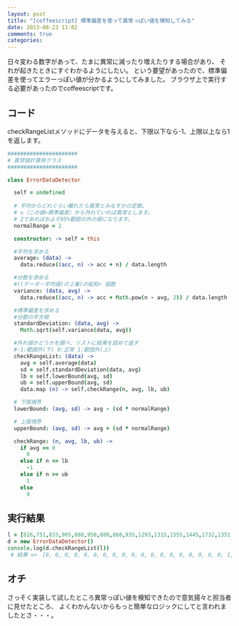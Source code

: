 ```yaml
---
layout: post
title: "[coffeescript] 標準偏差を使って異常っぽい値を検知してみる"
date: 2013-08-23 11:02
comments: true
categories: 
---
```


日々変わる数字があって、たまに異常に減ったり増えたりする場合があり、
それが起きたときにすぐわかるようにしたい。
という要望があったので、標準偏差を使ってエラーっぽい値が分かるようにしてみました。
ブラウザ上で実行する必要があったのでcoffeescriptです。

## コード

checkRangeListメソッドにデータを与えると、下限以下なら-1、上限以上なら1を返します。

```coffeescript
######################
# 異常値計算用クラス
######################

class ErrorDataDetector

  self = undefined
  
  # 平均からどれぐらい離れたら異常とみなすかの定数。
  # ±（この値×標準偏差）から外れていれば異常とします。
  # 2であればおよそ95%範囲の外の値になります。
  normalRange = 2

  constructor: -> self = this

  #平均を求める
  average: (data) ->
    data.reduce((acc, n) -> acc + n) / data.length

  #分散を求める
  #((データ－平均値)の２乗)の総和÷ 個数
  variance: (data, avg) ->
    data.reduce((acc, n) -> acc + Math.pow(n - avg, 2)) / data.length

  #標準偏差を求める
  #分散の平方根
  standardDeviation: (data, avg) ->
    Math.sqrt(self.variance(data, avg))

  #外れ値かどうかを調べ、リストに結果を詰めて返す
  #-1:範囲外(下) 0:正常 1:範囲外(上)
  checkRangeList: (data) ->
    avg = self.average(data)
    sd = self.standardDeviation(data, avg)
    lb = self.lowerBound(avg, sd)
    ub = self.upperBound(avg, sd)
    data.map (n) -> self.checkRange(n, avg, lb, ub)

  # 下限境界
  lowerBound: (avg, sd) -> avg - (sd * normalRange)

  # 上限境界
  upperBound: (avg, sd) -> avg + (sd * normalRange)

  checkRange: (n, avg, lb, ub) ->
    if avg == 0
      0
    else if n <= lb
      -1
    else if n >= ub
      1
    else
      0

```

## 実行結果

```coffeescript
l = [826,751,833,905,888,950,880,868,935,1293,1315,1555,1445,1732,1351,1157,1268,1201,733,2000,100]
d = new ErrorDataDetector()
console.log(d.checkRangeList(l))
 # 結果 =>　[0, 0, 0, 0, 0, 0, 0, 0, 0, 0, 0, 0, 0, 0, 0, 0, 0, 0, 0, 1, -1]
```

## オチ
さっそく実装して試したところ異常っぽい値を検知できたので意気揚々と担当者に見せたところ、
よくわかんないからもっと簡単なロジックにしてと言われましたとさ・・・。


